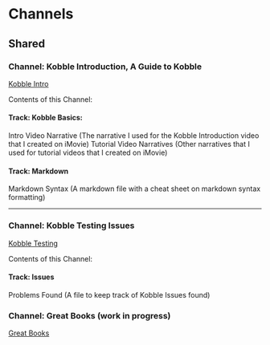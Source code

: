 # Channels 
## Shared


### Channel: Kobble Introduction, A Guide to Kobble
[Kobble Intro](kobble://kobble.io/channel?title=Kobble%20Introduction&subtitle=A%20Guide%20To%20Kobble&owner=oneeve8&repo=kobble-data&path=channels/Kobbleintro.json)

Contents of this Channel:

#### Track: Kobble Basics:
Intro Video Narrative (The narrative I used for the Kobble Introduction video that I created on iMovie)
Tutorial Video Narratives (Other narratives that I used for tutorial videos that I created on iMovie)

#### Track: Markdown
Markdown Syntax (A markdown file with a cheat sheet on markdown syntax formatting)

***

### Channel: Kobble Testing Issues

[Kobble Testing](kobble://kobble.io/channel?title=Kobble%20Testing&subtitle=Issues&owner=oneeve8&repo=kobble-data&path=channels/kobbleissues.json)

Contents of this Channel:

#### Track: Issues 
Problems Found (A file to keep track of Kobble Issues found)

### Channel: Great Books (work in progress)
[Great Books](kobble://kobble.io/channel?title=Kobble%20Testing&subtitle=Issues&owner=oneeve8&repo=kobble-data&path=channels/kobbleissues.json)
